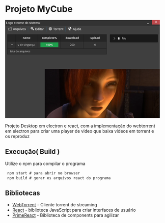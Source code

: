 # Projeto MyCube
  
  ![Tela inicial](./home.png)
  
  Projeto Desktop em electron e react, com a implementação do webtorrent em electron
 para criar uma player de video que baixa videos em torrent e os reproduz
 
 ## Execução( Build )
 Utilize o npm para compilar o programa
```
 npm start # para abrir no browser
 npm build # gerar os arquivos react do programa
```
## Bibliotecas

* [WebTorrent](https://webtorrent.io) - Cliente torrent de streaming
* [React](https://www.thymeleaf.org) - biblioteca JavaScript para criar interfaces de usuário
* [PrimeReact](https://www.primefaces.org/primereact/) - Biblioteca de components para agilizar

